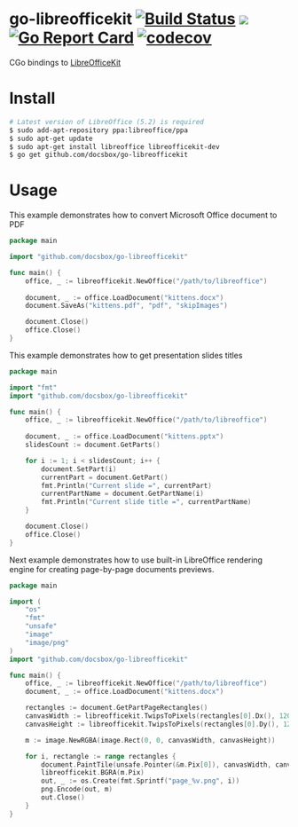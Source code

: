 # go-libreofficekit [![Build Status](https://travis-ci.org/docsbox/go-libreofficekit.svg?branch=master)](https://travis-ci.org/docsbox/go-libreofficekit) [![](https://godoc.org/github.com/docsbox/go-libreofficekit?status.svg)](https://godoc.org/github.com/docsbox/go-libreofficekit) [![Go Report Card](https://goreportcard.com/badge/github.com/docsbox/go-libreofficekit)](https://goreportcard.com/report/github.com/docsbox/go-libreofficekit) [![codecov](https://codecov.io/gh/docsbox/go-libreofficekit/branch/master/graph/badge.svg)](https://codecov.io/gh/docsbox/go-libreofficekit)

CGo bindings to [LibreOfficeKit](https://docs.libreoffice.org/libreofficekit.html)

# Install
```bash 
# Latest version of LibreOffice (5.2) is required
$ sudo add-apt-repository ppa:libreoffice/ppa 
$ sudo apt-get update
$ sudo apt-get install libreoffice libreofficekit-dev
$ go get github.com/docsbox/go-libreofficekit
```

# Usage

This example demonstrates how to convert Microsoft Office document to PDF

```go
package main

import "github.com/docsbox/go-libreofficekit"

func main() {
    office, _ := libreofficekit.NewOffice("/path/to/libreoffice")
    
    document, _ := office.LoadDocument("kittens.docx")
    document.SaveAs("kittens.pdf", "pdf", "skipImages")

    document.Close()
    office.Close()
}

```

This example demonstrates how to get presentation slides titles

```go
package main

import "fmt"
import "github.com/docsbox/go-libreofficekit"

func main() {
    office, _ := libreofficekit.NewOffice("/path/to/libreoffice")
    
    document, _ := office.LoadDocument("kittens.pptx")
    slidesCount := document.GetParts()

    for i := 1; i < slidesCount; i++ {
        document.SetPart(i)
        currentPart = document.GetPart()
        fmt.Println("Current slide =", currentPart)
        currentPartName = document.GetPartName(i)
        fmt.Println("Current slide title =", currentPartName)
    }

    document.Close()
    office.Close()
}
```

Next example demonstrates how to use built-in LibreOffice rendering engine for creating page-by-page documents previews.

```go
package main

import (
    "os"
    "fmt"
    "unsafe"
    "image"
    "image/png"
)
import "github.com/docsbox/go-libreofficekit"

func main() {
    office, _ := libreofficekit.NewOffice("/path/to/libreoffice")
    document, _ := office.LoadDocument("kittens.docx")

    rectangles := document.GetPartPageRectangles()
    canvasWidth := libreofficekit.TwipsToPixels(rectangles[0].Dx(), 120)
    canvasHeight := libreofficekit.TwipsToPixels(rectangles[0].Dy(), 120)

    m := image.NewRGBA(image.Rect(0, 0, canvasWidth, canvasHeight))

    for i, rectangle := range rectangles {
        document.PaintTile(unsafe.Pointer(&m.Pix[0]), canvasWidth, canvasHeight, rectangle.Min.X, rectangle.Min.Y, rectangle.Dx(), rectangle.Dy())
        libreofficekit.BGRA(m.Pix)
        out, _ := os.Create(fmt.Sprintf("page_%v.png", i))
        png.Encode(out, m)
        out.Close()
    }
}
```
